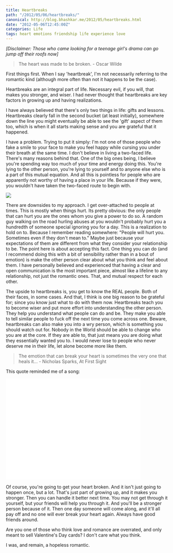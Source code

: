 ```yaml
---
title: Heartbreaks
path: "/2012/05/06/heartbreaks/"
canonical: http://blog.bhashkar.me/2012/05/heartbreaks.html
date: "2012-05-06T12:45:00Z"
categories: Life
tags: heart emotions friendship life experience love
---
```

_[Disclaimer: Those who came looking for a teenage girl's drama can go jump off their roofs now]_

>The heart was made to be broken. - Oscar Wilde<span class="more"></span>

First things first. When I say 'heartbreak', I'm not necessarily referring to the romantic kind (although more often than not it happens to be the case).

Heartbreaks are an integral part of life. Necessary evil, if you will, that makes you stronger, and wiser. I had never thought that heartbreaks are key factors in growing up and having realizations.

I have always believed that there's only two things in life: gifts and lessons. Heartbreaks clearly fall in the second bucket (at least initially), somewhere down the line you might eventually be able to see the 'gift' aspect of them too, which is when it all starts making sense and you are grateful that it happened.

I have a problem. Trying to put it simply: I'm not one of those people who fake a smile to your face to make you feel happy while cursing you under their breath at the same time. I don't believe in living a two-faced life. There's many reasons behind that. One of the big ones being, I believe you're spending way too much of your time and energy doing this. You're lying to the other person, you're lying to yourself and to anyone else who is a part of this mutual equation. And all this is pointless for people who are apparently not worthy of having a place in your life. Because if they were, you wouldn't have taken the two-faced route to begin with.

![](http://2.bp.blogspot.com/-G-HJL7pEC-E/T6ZprbknUTI/AAAAAAAAA3o/CbGZA01ZctM/s1600/Two-Face_HarveyDent_2.jpg)

There are downsides to my approach. I get over-attached to people at times. This is mostly when things hurt. Its pretty obvious: the only people that can hurt you are the ones whom you give a power to do so. A random guy walking on the road hurling abuses at you wouldn't probably hurt you a hundredth of someone special ignoring you for a day. This is a realization to hold on to. Because I remember reading somewhere: "People will hurt you. Sometimes even if they don't mean to." Maybe just because your expectations of them are different from what they consider your relationship to be. The point here is about accepting this fact. One thing you can do (and I recommend doing this with a bit of sensibility rather than in a bout of emotion) is make the other person clear about what you think and feel about them. I have personally believed and experienced that having a clear and open communication is the most important piece, almost like a lifeline to any relationship, not just the romantic ones. That, and mutual respect for each other.

The upside to heartbreaks is, you get to know the REAL people. Both of their faces, in some cases. And that, I think is one big reason to be grateful for; since you know just what to do with them now. Heartbreaks teach you to become wiser and put more effort into understanding the other person. They help you understand what people can do and be. They make you able to tell similar people to fuck off the next time you come across one. Beware, heartbreaks can also make you into a wry person, which is something you should watch out for. Nobody in the World should be able to change who you are at the core. If they are able to, that just means you are doing what they essentially wanted you to. I would never lose to people who never deserve me in their life, let alone become more like them.

>The emotion that can break your heart is sometimes the very one that heals it... - Nicholas Sparks, At First Sight

This quote reminded me of a song:

<div class="video-box">
    <iframe width="420" height="315" src="//www.youtube.com/embed/5vO9qp9cx4Q" frameborder="0" allowfullscreen></iframe>
</div>

Of course, you're going to get your heart broken. And it isn't just going to happen once, but a lot. That's just part of growing up, and it makes you stronger. Then you can handle it better next time. You may not get through it yourself, but your friends will help you through it. And you'll be a stronger person because of it. Then one day someone will come along, and it'll all pay off and no one will ever break your heart again. Always have good friends around.

Are you one of those who think love and romance are overrated, and only meant to sell Valentine's Day cards? I don't care what you think.

I was, and remain, a hopeless romantic.